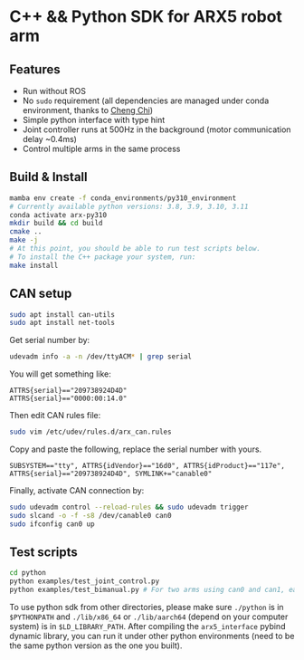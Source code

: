 # C++ && Python SDK for ARX5 robot arm
## Features
- Run without ROS
- No `sudo` requirement (all dependencies are managed under conda environment, thanks to [Cheng Chi](https://cheng-chi.github.io/))
- Simple python interface with type hint
- Joint controller runs at 500Hz in the background (motor communication delay ~0.4ms)
- Control multiple arms in the same process

## Build & Install
```bash
mamba env create -f conda_environments/py310_environment 
# Currently available python versions: 3.8, 3.9, 3.10, 3.11 
conda activate arx-py310
mkdir build && cd build
cmake ..
make -j
# At this point, you should be able to run test scripts below.
# To install the C++ package your system, run:
make install
```

## CAN setup
``` sh
sudo apt install can-utils
sudo apt install net-tools
```
Get serial number by:
``` sh
udevadm info -a -n /dev/ttyACM* | grep serial
```
You will get something like:
```
ATTRS{serial}=="209738924D4D"
ATTRS{serial}=="0000:00:14.0"
```
Then edit CAN rules file:
``` sh
sudo vim /etc/udev/rules.d/arx_can.rules
```
Copy and paste the following, replace the serial number with yours.
```
SUBSYSTEM=="tty", ATTRS{idVendor}=="16d0", ATTRS{idProduct}=="117e", 
ATTRS{serial}=="209738924D4D", SYMLINK+="canable0"
```

Finally, activate CAN connection by:
``` sh
sudo udevadm control --reload-rules && sudo udevadm trigger
sudo slcand -o -f -s8 /dev/canable0 can0
sudo ifconfig can0 up
```

## Test scripts
```bash
cd python
python examples/test_joint_control.py
python examples/test_bimanual.py # For two arms using can0 and can1, each arm will act the same as test_joint_control.py
```
To use python sdk from other directories, please make sure `./python` is in `$PYTHONPATH` and `./lib/x86_64` or `./lib/aarch64` (depend on your computer system) is in `$LD_LIBRARY_PATH`.
After compiling the `arx5_interface` pybind dynamic library, you can run it under other python environments (need to be the same python version as the one you built).